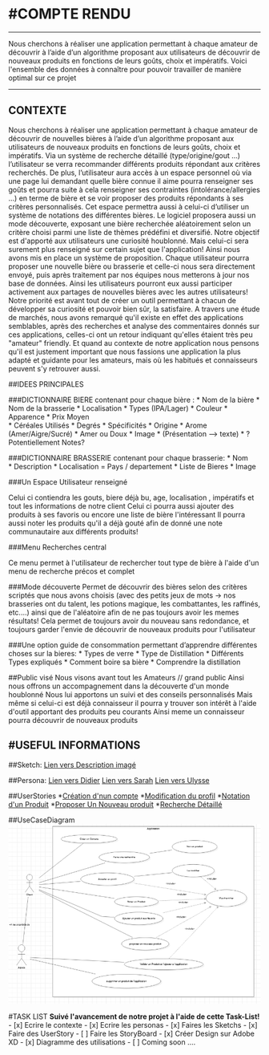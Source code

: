 #COMPTE RENDU
==============


-------------------------------------------------

Nous cherchons à réaliser une application permettant à chaque amateur de découvrir à l’aide d’un algorithme proposant aux utilisateurs de découvrir de nouveaux produits en fonctions de leurs goûts, choix et impératifs. 
Voici l'ensemble des données à connaître pour pouvoir travailler de manière optimal sur ce projet

-------------------------------------------------

## CONTEXTE

Nous cherchons à réaliser une application permettant à chaque amateur de découvrir de nouvelles bières à l’aide d’un algorithme proposant aux utilisateurs de nouveaux produits en fonctions de leurs goûts, choix et impératifs. 
Via un système de recherche détaillé (type/origine/gout ...) l’utilisateur se verra recommander différents produits répondant aux critères recherchés. 
De plus, l’utilisateur aura accès à un espace personnel où via une page lui demandant quelle bière connue il aime pourra renseigner ses goûts et pourra suite à cela renseigner ses contraintes (intolérance/allergies ...) en terme de bière et se voir proposer des produits répondants à ses critères personnalisés. Cet espace permettra aussi à celui-ci d’utiliser un système de notations des différentes bières.
Le logiciel proposera aussi un mode découverte, exposant une bière recherchée aléatoirement selon un critère choisi parmi une liste de thèmes prédéfini et diversifié. 
Notre objectif est d'apporté aux utilisateurs une curiosité houblonné. Mais celui-ci sera surement plus renseigné sur certain sujet que l'application! Ainsi nous avons mis en place un système de proposition. Chaque utilisateur pourra proposer une nouvelle bière ou brasserie et celle-ci nous sera directement envoyé, puis après traitement par nos équipes nous metterons à jour nos base de données.
Ainsi les utilisateurs pourront eux aussi participer activement aux partages de nouvelles bières avec les autres utilisateurs!
Notre priorité est avant tout de créer un outil permettant à chacun de développer sa curiosité et pouvoir bien sûr, la satisfaire.
A travers une étude de marchés, nous avons remarqué qu'il existe en effet des applications semblables, après des recherches et analyse des commentaires donnés sur ces applications, celles-ci ont un retour indiquant qu'elles étaient très peu "amateur" friendly. Et quand au contexte de notre application nous pensons qu'il est justement important que nous fassions une application la plus adapté et guidante pour les amateurs, mais où les habitués et connaisseurs peuvent s'y retrouver aussi. 



##IDEES PRINCIPALES
 

###DICTIONNAIRE BIERE contenant pour chaque bière : 
	* Nom de la bière 
	* Nom de la brasserie 
	* Localisation 
	* Types (IPA/Lager) 
	* Couleur 
	* Apparence 
	* Prix Moyen  
	* Céréales Utilisés 
	* Degrés 
	* Spécificités 
	* Origine 
	* Arome (Amer/Aigre/Sucré) 
	* Amer ou Doux 
	* Image 
	* (Présentation --> texte) 
	* ?Potentiellement Notes? 


###DICTIONNAIRE BRASSERIE contenant pour chaque brasserie: 
	* Nom  
	* Description 
	* Localisation = Pays / departement
	* Liste de Bieres 
	* Image 


###Un Espace Utilisateur renseigné 

Celui ci contiendra les gouts, biere déjà bu, age, localisation , impératifs et tout les informations de notre client
Celui ci pourra aussi ajouter des produits à ses favoris ou encore une liste de bière l'intéressant
Il pourra aussi noter les produits qu'il a déjà gouté afin de donné une note communautaire aux différents produits!

###Menu Recherches central

Ce menu permet à l'utilisateur de rechercher tout type de bière à l'aide d'un menu de recherche précos et complet

###Mode découverte
Permet de découvrir des bières selon des critères scriptés que nous avons choisis (avec des petits jeux de mots -> nos brasseries ont du talent, les potions magique, les combattantes, les raffinés, etc....) ainsi que de l'aléatoire afin de ne pas toujours avoir les memes résultats!
Cela permet de toujours avoir du nouveau sans redondance, et toujours garder l'envie de découvrir de nouveaux produits pour l'utilisateur

###Une option guide de consommation permettant d’apprendre différentes choses sur la bieres: 
	* Types de verre 
	* Type de Distillation 
	* Différents Types expliqués 
	* Comment boire sa bière
	* Comprendre la distillation

##Public visé 
Nous visons avant tout les Amateurs // grand public
Ainsi nous offrons un accompagnement dans la découverte d'un monde houblonné
Nous lui apportons un suivi et des conseils personnalisés
Mais même si celui-ci est déjà connaisseur il pourra y trouver son intérêt à l'aide d'outil apportant des produits peu courants 
Ainsi meme un connaisseur pourra découvrir de nouveaux produits


#**USEFUL INFORMATIONS**
--------------------------------------------------------------
##Sketch:
	[Lien vers Description imagé](sketch/sketch_description.md)

##Persona:
	[Lien vers Didier](persona/Didier.pdf)
	[Lien vers Sarah](persona/Sarah.pdf)
	[Lien vers Ulysse](persona/Ulysse.pdf)

##UserStories
	*[Création d'nun compte](userStory/creaCompte.md)
	*[Modification du profil](userStory/modifProfil.md)
	*[Notation d'un Produit](userStory/noterUnProduit.md)
	*[Proposer Un Nouveau produit](userStory/proposNvProduit.md)
	*[Recherche Détaillé](userStory/rechDetaille.md)

##UseCaseDiagram
	![UseCase Diagram](UseCaseDiagram/UseCaseDiagram.png)



#TASK LIST
**Suivé l'avancement de notre projet à l'aide de cette Task-List!**
	- [x] Ecrire le contexte
	- [x] Ecrire les personas
	- [x] Faires les Sketchs
	- [x] Faire des UserStory
	- [ ] Faire les StoryBoard
	- [x] Créer Design sur Adobe XD
	- [x] Diagramme des utilisations
	- [ ] Coming soon ....